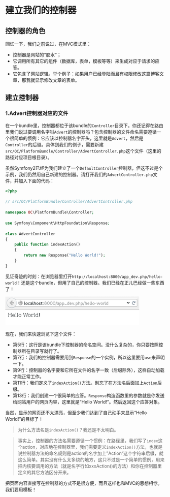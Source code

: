 # 建立我们的控制器

## 控制器的角色

回忆一下，我们之前说过，在MVC模式里：

- 控制器是网站的“胶水”；
- 它调用所有其它的组件（数据库，表单，模板等等）来生成对应于请求的应答。
- 它包含了网站逻辑。举个例子：如果用户已经登陆而且有权限修改这篇博客文章，那我就显示修改文章的表单。

## 建立控制器

### 1.Advert控制器对应的文件

在一个bundle里，控制器都位于该bundle的`Controller`目录下。你还记得在路由里我们说过要调用名字叫`Advert`的控制器吗？包含控制器的文件命名需要遵循一个很简单的惯例：它应该以控制器名字开头，这里就是`Advert`，然后是`Controller`的后缀。具体到我们的例子，需要新建`src/OC/PlatformBundle/Controller/AdvertController.php`这个文件（这里的路径对应项目根目录）。

虽然Symfony2已经为我们建立了一个`DefaultController`控制器，但这不过是个示例，我们仍然用自己新建的控制器。请打开我们的`AdvertController.php`文件，并加入下面的代码：

``` php
<?php

// src/OC/PlatformBundle/Controller/AdvertController.php

namespace OC\PlatformBundle\Controller;

use Symfony\Component\HttpFoundation\Response;

class AdvertController
{
    public function indexAction()
    {
        return new Response("Hello World!");
    }
}
```

见证奇迹的时刻：在浏览器里打开`http://localhost:8000/app_dev.php/hello-world`！还是这个bundle，但用了自己的控制器。我们已经在正儿巴经做一些东西了！

![](./images/hello_world.png)

现在，我们来快速浏览下这个文件：

- 第5行：这行是该bundle下控制器的命名空间。没什么复杂的，你只要按照控制器所在目录写就行了。
- 第7行：我们的控制器需要用到`Response`的一个实例，所以这里要用`use`来声明一下。
- 第9行：控制器的名字要和它所在文件的名字一致（后缀除外），这样自动加载才能正常工作。
- 第11行：我们定义了`indexAction()`方法。别忘了在方法名后面加上`Action`后缀。
- 第13行：我们创建一个很简单的应答。`Response`构造函数里的参数就是你发送给网站用户的网页内容，这里就是“Hello World!”。然后返回这个应答对象。

当然，显示的网页还不太漂亮，但至少我们达到了自己动手来显示“Hello World!”的目标了！

> 为什么方法名是`indexAction()`？我还是不太明白。

> 事实上，控制器的方法名需要遵循一个惯例：在路径里，我们写了`index`这个action，对应地在控制器里，我们需要定义`indexAction()`方法，也就是说控制器方法的命名规则是action的名字加上”Action“这个字符串后缀，就这么简单。其实没有什么太多绕的地方，这只不过是一个简单的惯例，用来把内核要调用的方法（就是名字行如xxxAction()的方法）和你在控制器里定义的其它方法区分开来。

把页面内容直接写在控制器的方式不是很方便，而且这样也和MVC的思想相悖。我们要用模板！





